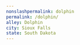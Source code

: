 ```yaml
---
﻿nonslashpermalink: dolphin
permalink: /dolphin/
alley: Dolphin
city: Sioux Falls
state: South Dakota
---
```

